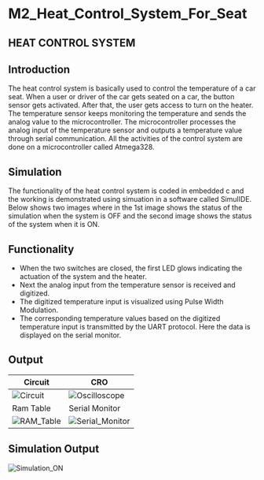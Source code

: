# M2_Heat_Control_System_For_Seat
## HEAT CONTROL SYSTEM

## Introduction
The heat control system is basically used to control the temperature of a car seat. When a user or driver of the car gets seated on a car, the button sensor gets activated. After that, the user gets access to turn on the heater. The temperature sensor keeps monitoring the temperature and sends the analog value to the microcontroller. The microcontroller processes the analog input of the temperature sensor and outputs a temperature value through serial communication. All the activities of the control system are done on a microcontroller called Atmega328.

## Simulation
The functionality of the heat control system is coded in embedded c and the working is demonstrated using simuation in a software called SimulIDE. Below shows two images where in the 1st image shows the status of the simulation when the system is OFF and the second image shows the status of the system when it is ON.

## Functionality
*   When the two switches are closed, the first LED glows indicating the actuation of the system and the heater.
*   Next the analog input from the temperature sensor is received and digitized.
*   The digitized temperature input is visualized using Pulse Width Modulation.
*   The corresponding temperature values based on the digitized temperature input is transmitted by the UART protocol. Here the data is displayed on the serial monitor.

## Output 
| Circuit | CRO |
| ------- | --- |
| ![Circuit](https://user-images.githubusercontent.com/102242702/164703827-a6db5379-84ba-4357-a87e-b96d68c55455.gif) | ![Oscilloscope](https://user-images.githubusercontent.com/102242702/164703922-4fbf591b-320b-4735-b4f6-c977bc124dfd.gif) |
| Ram Table | Serial Monitor |
| ![RAM_Table](https://user-images.githubusercontent.com/102242702/164704139-a981c7ec-a0c6-4a75-92e9-b069ed857420.gif) | ![Serial_Monitor](https://user-images.githubusercontent.com/102242702/164704210-e7d2b15f-21a2-4c83-bbc4-919254c93a6a.gif) |

## Simulation Output
![Simulation_ON](https://user-images.githubusercontent.com/102242702/164704832-2f2c3807-2a8a-4e1e-82fc-ed0acda7d400.PNG)
